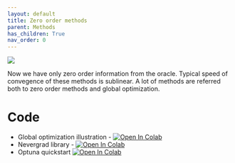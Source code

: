 ```yaml
---
layout: default
title: Zero order methods
parent: Methods
has_children: True
nav_order: 0
---
```


![](../zero_order_oracle.svg)

Now we have only zero order information from the oracle. Typical speed of convegence of these methods is sublinear. A lot of methods are referred both to zero order methods and global optimization.

# Code
* Global optimization illustration - [![Open In Colab](https://colab.research.google.com/assets/colab-badge.svg#button)](https://colab.research.google.com/github/MerkulovDaniil/optim/blob/master/assets/Notebooks/Global_optimization_illustration.ipynb)
* Nevergrad library - [![Open In Colab](https://colab.research.google.com/assets/colab-badge.svg#button)](https://colab.research.google.com/github/MerkulovDaniil/optim/blob/master/assets/Notebooks/Nevergrad.ipynb)
* Optuna quickstart [![Open In Colab](https://colab.research.google.com/assets/colab-badge.svg#button)](https://colab.research.google.com/github/optuna/optuna-examples/blob/main/quickstart.ipynb)
